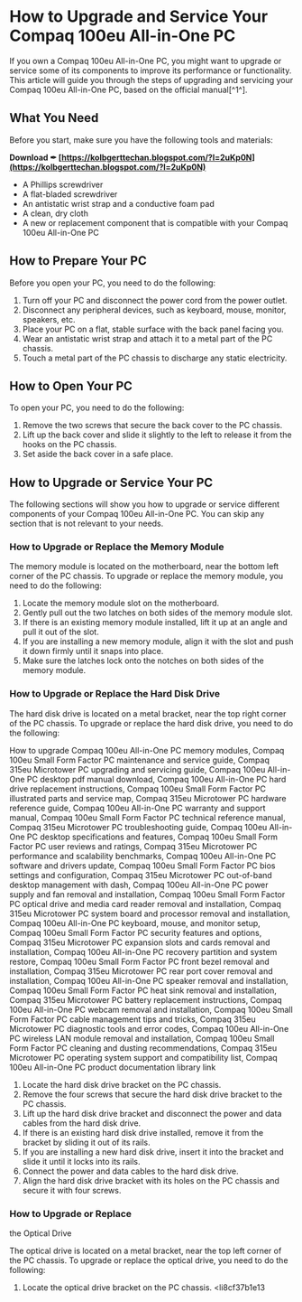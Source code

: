 
 
# How to Upgrade and Service Your Compaq 100eu All-in-One PC
 
If you own a Compaq 100eu All-in-One PC, you might want to upgrade or service some of its components to improve its performance or functionality. This article will guide you through the steps of upgrading and servicing your Compaq 100eu All-in-One PC, based on the official manual[^1^].
 
## What You Need
 
Before you start, make sure you have the following tools and materials:
 
**Download ✒ [https://kolbgerttechan.blogspot.com/?l=2uKp0N](https://kolbgerttechan.blogspot.com/?l=2uKp0N)**


 
- A Phillips screwdriver
- A flat-bladed screwdriver
- An antistatic wrist strap and a conductive foam pad
- A clean, dry cloth
- A new or replacement component that is compatible with your Compaq 100eu All-in-One PC

## How to Prepare Your PC
 
Before you open your PC, you need to do the following:

1. Turn off your PC and disconnect the power cord from the power outlet.
2. Disconnect any peripheral devices, such as keyboard, mouse, monitor, speakers, etc.
3. Place your PC on a flat, stable surface with the back panel facing you.
4. Wear an antistatic wrist strap and attach it to a metal part of the PC chassis.
5. Touch a metal part of the PC chassis to discharge any static electricity.

## How to Open Your PC
 
To open your PC, you need to do the following:

1. Remove the two screws that secure the back cover to the PC chassis.
2. Lift up the back cover and slide it slightly to the left to release it from the hooks on the PC chassis.
3. Set aside the back cover in a safe place.

## How to Upgrade or Service Your PC
 
The following sections will show you how to upgrade or service different components of your Compaq 100eu All-in-One PC. You can skip any section that is not relevant to your needs.
  
### How to Upgrade or Replace the Memory Module
 
The memory module is located on the motherboard, near the bottom left corner of the PC chassis. To upgrade or replace the memory module, you need to do the following:

1. Locate the memory module slot on the motherboard.
2. Gently pull out the two latches on both sides of the memory module slot.
3. If there is an existing memory module installed, lift it up at an angle and pull it out of the slot.
4. If you are installing a new memory module, align it with the slot and push it down firmly until it snaps into place.
5. Make sure the latches lock onto the notches on both sides of the memory module.

### How to Upgrade or Replace the Hard Disk Drive
 
The hard disk drive is located on a metal bracket, near the top right corner of the PC chassis. To upgrade or replace the hard disk drive, you need to do the following:
 
How to upgrade Compaq 100eu All-in-One PC memory modules,  Compaq 100eu Small Form Factor PC maintenance and service guide,  Compaq 315eu Microtower PC upgrading and servicing guide,  Compaq 100eu All-in-One PC desktop pdf manual download,  Compaq 100eu All-in-One PC hard drive replacement instructions,  Compaq 100eu Small Form Factor PC illustrated parts and service map,  Compaq 315eu Microtower PC hardware reference guide,  Compaq 100eu All-in-One PC warranty and support manual,  Compaq 100eu Small Form Factor PC technical reference manual,  Compaq 315eu Microtower PC troubleshooting guide,  Compaq 100eu All-in-One PC desktop specifications and features,  Compaq 100eu Small Form Factor PC user reviews and ratings,  Compaq 315eu Microtower PC performance and scalability benchmarks,  Compaq 100eu All-in-One PC software and drivers update,  Compaq 100eu Small Form Factor PC bios settings and configuration,  Compaq 315eu Microtower PC out-of-band desktop management with dash,  Compaq 100eu All-in-One PC power supply and fan removal and installation,  Compaq 100eu Small Form Factor PC optical drive and media card reader removal and installation,  Compaq 315eu Microtower PC system board and processor removal and installation,  Compaq 100eu All-in-One PC keyboard, mouse, and monitor setup,  Compaq 100eu Small Form Factor PC security features and options,  Compaq 315eu Microtower PC expansion slots and cards removal and installation,  Compaq 100eu All-in-One PC recovery partition and system restore,  Compaq 100eu Small Form Factor PC front bezel removal and installation,  Compaq 315eu Microtower PC rear port cover removal and installation,  Compaq 100eu All-in-One PC speaker removal and installation,  Compaq 100eu Small Form Factor PC heat sink removal and installation,  Compaq 315eu Microtower PC battery replacement instructions,  Compaq 100eu All-in-One PC webcam removal and installation,  Compaq 100eu Small Form Factor PC cable management tips and tricks,  Compaq 315eu Microtower PC diagnostic tools and error codes,  Compaq 100eu All-in-One PC wireless LAN module removal and installation,  Compaq 100eu Small Form Factor PC cleaning and dusting recommendations,  Compaq 315eu Microtower PC operating system support and compatibility list,  Compaq 100eu All-in-One PC product documentation library link

1. Locate the hard disk drive bracket on the PC chassis.
2. Remove the four screws that secure the hard disk drive bracket to the PC chassis.
3. Lift up the hard disk drive bracket and disconnect the power and data cables from the hard disk drive.
4. If there is an existing hard disk drive installed, remove it from the bracket by sliding it out of its rails.
5. If you are installing a new hard disk drive, insert it into the bracket and slide it until it locks into its rails.
6. Connect the power and data cables to the hard disk drive.
7. Align the hard disk drive bracket with its holes on the PC chassis and secure it with four screws.

### How to Upgrade or Replace

the Optical Drive
  
The optical drive is located on a metal bracket, near the top left corner of the PC chassis. To upgrade or replace the optical drive, you need to do the following:

1. Locate
the optical drive bracket on
the PC chassis.
<li8cf37b1e13



